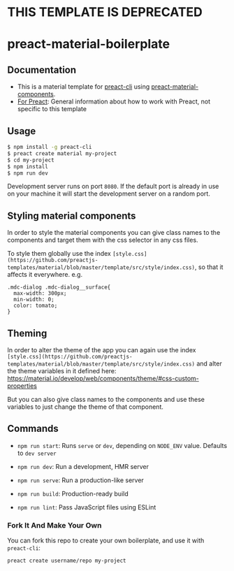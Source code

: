 # THIS TEMPLATE IS DEPRECATED

# preact-material-boilerplate

## Documentation

- This is a material template for [preact-cli](https://github.com/developit/preact-cli) using [preact-material-components](https://github.com/prateekbh/preact-material-components).
- [For Preact](https://preactjs.com/): General information about how to work with Preact, not specific to this template

## Usage

``` bash
$ npm install -g preact-cli
$ preact create material my-project
$ cd my-project
$ npm install
$ npm run dev
```

Development server runs on port `8080`. If the default port is already in use on your machine it will start the development server on a random port.

## Styling material components
In order to style the material components you can give class names to the components and target them with the css selector in any css files.

To style them globally use the index `[style.css](https://github.com/preactjs-templates/material/blob/master/template/src/style/index.css)`, so that it affects it everywhere.
e.g.
```
.mdc-dialog .mdc-dialog__surface{
  max-width: 300px;
  min-width: 0;
  color: tomato;
}
```

## Theming
In order to alter the theme of the app you can again use the index `[style.css](https://github.com/preactjs-templates/material/blob/master/template/src/style/index.css)` and alter the theme variables in it defined here: 
https://material.io/develop/web/components/theme/#css-custom-properties

But you can also give class names to the components and use these variables to just change the theme of that component.

## Commands

- `npm run start`: Runs `serve` or `dev`, depending on `NODE_ENV` value. Defaults to `dev server`

- `npm run dev`: Run a development, HMR server

- `npm run serve`: Run a production-like server

- `npm run build`: Production-ready build

- `npm run lint`: Pass JavaScript files using ESLint

### Fork It And Make Your Own

You can fork this repo to create your own boilerplate, and use it with `preact-cli`:

``` bash
preact create username/repo my-project
```
